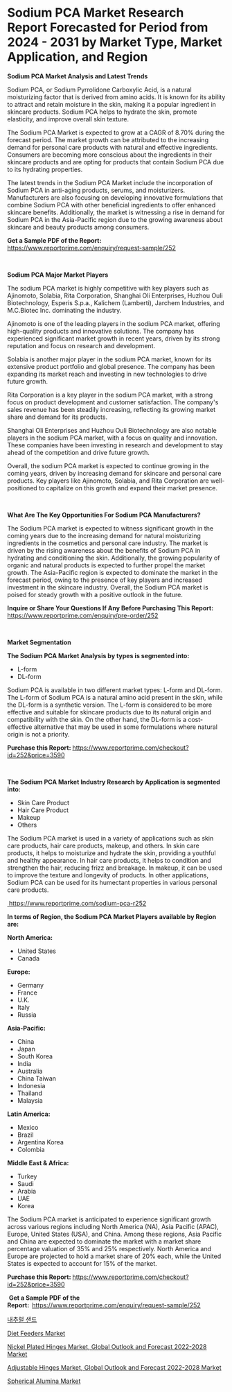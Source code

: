 <p><h1>Sodium PCA Market Research Report Forecasted for Period from 2024 -  2031 by Market Type, Market Application, and Region</h1></p><p><strong>Sodium PCA Market Analysis and Latest Trends</strong></p>
<p><p>Sodium PCA, or Sodium Pyrrolidone Carboxylic Acid, is a natural moisturizing factor that is derived from amino acids. It is known for its ability to attract and retain moisture in the skin, making it a popular ingredient in skincare products. Sodium PCA helps to hydrate the skin, promote elasticity, and improve overall skin texture.</p><p>The Sodium PCA Market is expected to grow at a CAGR of 8.70% during the forecast period. The market growth can be attributed to the increasing demand for personal care products with natural and effective ingredients. Consumers are becoming more conscious about the ingredients in their skincare products and are opting for products that contain Sodium PCA due to its hydrating properties.</p><p>The latest trends in the Sodium PCA Market include the incorporation of Sodium PCA in anti-aging products, serums, and moisturizers. Manufacturers are also focusing on developing innovative formulations that combine Sodium PCA with other beneficial ingredients to offer enhanced skincare benefits. Additionally, the market is witnessing a rise in demand for Sodium PCA in the Asia-Pacific region due to the growing awareness about skincare and beauty products among consumers.</p></p>
<p><strong>Get a Sample PDF of the Report:&nbsp;</strong> <a href="https://www.reportprime.com/enquiry/request-sample/252">https://www.reportprime.com/enquiry/request-sample/252</a></p>
<p>&nbsp;</p>
<p><strong>Sodium PCA Major Market Players</strong></p>
<p><p>The sodium PCA market is highly competitive with key players such as Ajinomoto, Solabia, Rita Corporation, Shanghai Oli Enterprises, Huzhou Ouli Biotechnology, Esperis S.p.a., Kalichem (Lamberti), Jarchem Industries, and M.C.Biotec Inc. dominating the industry.</p><p>Ajinomoto is one of the leading players in the sodium PCA market, offering high-quality products and innovative solutions. The company has experienced significant market growth in recent years, driven by its strong reputation and focus on research and development.</p><p>Solabia is another major player in the sodium PCA market, known for its extensive product portfolio and global presence. The company has been expanding its market reach and investing in new technologies to drive future growth.</p><p>Rita Corporation is a key player in the sodium PCA market, with a strong focus on product development and customer satisfaction. The company's sales revenue has been steadily increasing, reflecting its growing market share and demand for its products.</p><p>Shanghai Oli Enterprises and Huzhou Ouli Biotechnology are also notable players in the sodium PCA market, with a focus on quality and innovation. These companies have been investing in research and development to stay ahead of the competition and drive future growth.</p><p>Overall, the sodium PCA market is expected to continue growing in the coming years, driven by increasing demand for skincare and personal care products. Key players like Ajinomoto, Solabia, and Rita Corporation are well-positioned to capitalize on this growth and expand their market presence.</p></p>
<p>&nbsp;</p>
<p><strong>What Are The Key Opportunities For Sodium PCA Manufacturers?</strong></p>
<p><p>The Sodium PCA market is expected to witness significant growth in the coming years due to the increasing demand for natural moisturizing ingredients in the cosmetics and personal care industry. The market is driven by the rising awareness about the benefits of Sodium PCA in hydrating and conditioning the skin. Additionally, the growing popularity of organic and natural products is expected to further propel the market growth. The Asia-Pacific region is expected to dominate the market in the forecast period, owing to the presence of key players and increased investment in the skincare industry. Overall, the Sodium PCA market is poised for steady growth with a positive outlook in the future.</p></p>
<p><strong>Inquire or Share Your Questions If Any Before Purchasing This Report:</strong> <a href="https://www.reportprime.com/enquiry/pre-order/252">https://www.reportprime.com/enquiry/pre-order/252</a></p>
<p>&nbsp;</p>
<p><strong>Market Segmentation</strong></p>
<p><strong>The Sodium PCA Market Analysis by types is segmented into:</strong></p>
<p><ul><li>L-form</li><li>DL-form</li></ul></p>
<p><p>Sodium PCA is available in two different market types: L-form and DL-form. The L-form of Sodium PCA is a natural amino acid present in the skin, while the DL-form is a synthetic version. The L-form is considered to be more effective and suitable for skincare products due to its natural origin and compatibility with the skin. On the other hand, the DL-form is a cost-effective alternative that may be used in some formulations where natural origin is not a priority.</p></p>
<p><strong>Purchase this Report:&nbsp;</strong><a href="https://www.reportprime.com/checkout?id=252&price=3590">https://www.reportprime.com/checkout?id=252&price=3590</a></p>
<p>&nbsp;</p>
<p><strong>The Sodium PCA Market Industry Research by Application is segmented into:</strong></p>
<p><ul><li>Skin Care Product</li><li>Hair Care Product</li><li>Makeup</li><li>Others</li></ul></p>
<p><p>The Sodium PCA market is used in a variety of applications such as skin care products, hair care products, makeup, and others. In skin care products, it helps to moisturize and hydrate the skin, providing a youthful and healthy appearance. In hair care products, it helps to condition and strengthen the hair, reducing frizz and breakage. In makeup, it can be used to improve the texture and longevity of products. In other applications, Sodium PCA can be used for its humectant properties in various personal care products.</p></p>
<p><a href="https://www.reportprime.com/sodium-pca-r252">&nbsp;https://www.reportprime.com/sodium-pca-r252</a></p>
<p><strong>In terms of Region, the Sodium PCA Market Players available by Region are:</strong></p>
<p>
    <p> <strong> North America: </strong>
        <ul>
            <li>United States</li>
            <li>Canada</li>
        </ul>
        </p> 
    <p> <strong> Europe: </strong>
        <ul>
            <li>Germany</li>
            <li>France</li>
            <li>U.K.</li>
            <li>Italy</li>
            <li>Russia</li>
        </ul>
        </p> 
    <p> <strong> Asia-Pacific: </strong>
        <ul>
            <li>China</li>
            <li>Japan</li>
            <li>South Korea</li>
            <li>India</li>
            <li>Australia</li>
            <li>China Taiwan</li>
            <li>Indonesia</li>
            <li>Thailand</li>
            <li>Malaysia</li>
        </ul>
        </p> 
    <p> <strong> Latin America: </strong>
        <ul>
            <li>Mexico</li>
            <li>Brazil</li>
            <li>Argentina Korea</li>
            <li>Colombia</li>
        </ul>
        </p> 
    <p> <strong> Middle East & Africa: </strong>
        <ul>
            <li>Turkey</li>
            <li>Saudi</li>
            <li>Arabia</li>
            <li>UAE</li>
            <li>Korea</li>
        </ul>
    </p>
    </p>
<p><p>The Sodium PCA market is anticipated to experience significant growth across various regions including North America (NA), Asia Pacific (APAC), Europe, United States (USA), and China. Among these regions, Asia Pacific and China are expected to dominate the market with a market share percentage valuation of 35% and 25% respectively. North America and Europe are projected to hold a market share of 20% each, while the United States is expected to account for 15% of the market.</p></p>
<p><strong>Purchase this Report: </strong><a href="https://www.reportprime.com/checkout?id=252&price=3590">https://www.reportprime.com/checkout?id=252&price=3590</a></p>
<p>&nbsp;<strong>Get a Sample PDF of the Report:&nbsp;&nbsp;</strong><a href="https://www.reportprime.com/enquiry/request-sample/252">https://www.reportprime.com/enquiry/request-sample/252</a></p>
<p><strong></strong></p>
<p><p><a href="https://medium.com/@juliastanley2022/%EC%9E%90%EC%97%B0-%EB%AA%A8%EB%9E%98-%EC%8B%9C%EC%9E%A5-%EA%B7%9C%EB%AA%A8-%EC%A0%90%EC%9C%A0%EC%9C%A8-%EB%B0%8F-%ED%8A%B8%EB%A0%8C%EB%93%9C-%EB%B6%84%EC%84%9D-%EB%B3%B4%EA%B3%A0%EC%84%9C-%EC%B5%9C%EC%A2%85-%EC%82%AC%EC%9A%A9%EC%B2%98-%EC%A3%BC%ED%83%9D-%EC%82%B0%EC%97%85-%EC%83%81%EC%97%85-%EC%9D%B8%ED%94%84%EB%9D%BC-%EA%B8%B0%ED%83%80-%EC%9B%90%EC%9E%90%EC%9E%AC%EB%B3%84-%EA%B7%B8%EB%A6%AC%EA%B3%A0-2031%EB%85%84%EA%B9%8C%EC%A7%80%EC%9D%98-%EC%98%88%EC%B8%A1-28f89f7711a3">내추럴 샌드</a></p><p><a href="https://www.linkedin.com/pulse/diet-feeders-market-report-product-type-trailedself-propelledstationaryothers-dwlgc">Diet Feeders Market</a></p><p><a href="https://medium.com/@jjkh377/global-nickel-plated-hinges-market-global-outlook-and-forecast-2022-2028-market-exploring-market-2d4d49f100a0">Nickel Plated Hinges Market, Global Outlook and Forecast 2022-2028 Market</a></p><p><a href="https://medium.com/@jjkh377/adjustable-hinges-market-global-outlook-and-forecast-2022-2028-market-outlook-complete-industry-075c6b6cf187">Adjustable Hinges Market, Global Outlook and Forecast 2022-2028 Market</a></p><p><a href="https://github.com/nicoletavirag/Market-Research-Report-List-4/blob/main/spherical-alumina-market.md">Spherical Alumina Market</a></p></p>
